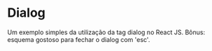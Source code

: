 # Dialog
Um exemplo simples da utilização da tag dialog no React JS.
Bônus: esquema gostoso para fechar o dialog com 'esc'.